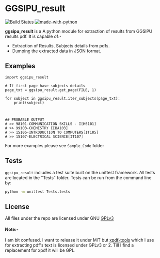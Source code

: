
# GGSIPU_result
[![Build Status](https://travis-ci.org/ashutoshvarma/ggsipu_result.svg?branch=master)](https://travis-ci.org/ashutoshvarma/ggsipu_result)
[![made-with-python](https://img.shields.io/badge/Made%20with-Python-1f425f.svg)](https://www.python.org/)

  

**ggsipu_result** is a A python module for extraction of results from GGSIPU results pdf. It is capable of:-

- Extraction of Results, Subjects details from pdfs.
- Dumping the extracted data in JSON format.


## Examples

```
import ggsipu_result

# If first page have subjects details
page_txt = ggsipu_result.get_page(FILE, 1)

for subject in ggsipu_result.iter_subjects(page_txt):
	print(subject)

  

## PROBABLE OUTPUT
# >> 98101-COMMUNICATION SKILLS - I[HS101]
# >> 99103-CHEMISTRY I[BA103]
# >> 15105-INTRODUCTION TO COMPUTERS[IT105]
# >> 15107-ELECTRICAL SCIENCE[IT107]
```
For more examples please see `Sample_Code` folder


## Tests

`ggsipu_result` includes a test suite built on the unittest framework. All tests are located in the "Tests" folder.
Tests can be run from the command line by:

  
```bash
python -m unittest Tests.tests
```

## License

All files under the repo are licensed under GNU [GPLv3](https://www.gnu.org/licenses/gpl-3.0.en.html)

#### Note:-
I am bit confused. I want to release it under MIT but [xpdf-tools](https://www.xpdfreader.com/opensource.html)  which I use for extracting pdf's text is licensed under GPLv3 or 2. Till I find a replacement for xpdf it will be GPL.

